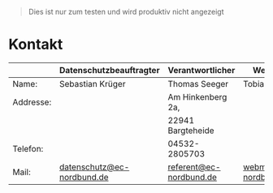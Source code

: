 > Dies ist nur zum testen und wird produktiv nicht angezeigt

# Kontakt

|           | Datenschutzbeauftragter          | Verantwortlicher         | Webmaster               |
|-----------|----------------------------------|--------------------------|-------------------------|
| Name:     | Sebastian Krüger                 | Thomas Seeger            | Tobias Krause           |
| Addresse: |                                  | Am Hinkenberg 2a,        |                         | \
|           |                                  | 22941 Bargteheide        |                         |
| Telefon:  |                                  | 04532-2805703            |                         |
| Mail:     | datenschutz@ec-nordbund.de       | referent@ec-nordbund.de  | webmaster@ec-nordbund.de|